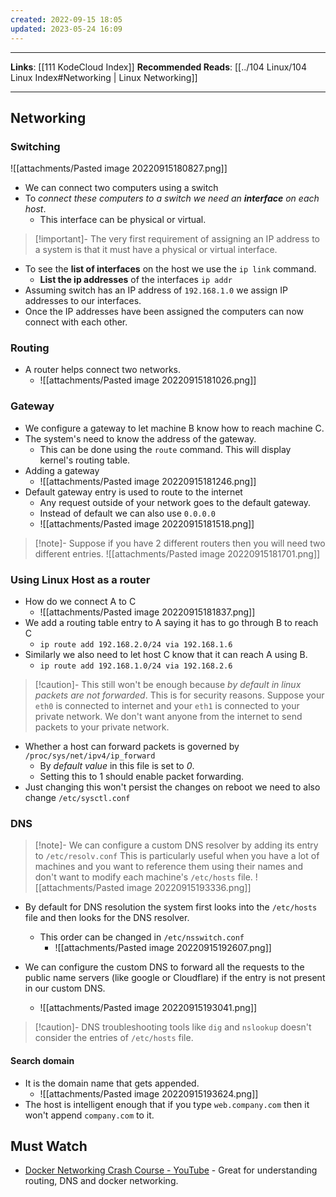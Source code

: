 ```yaml
---
created: 2022-09-15 18:05
updated: 2023-05-24 16:09
---
```

---
**Links**: [[111 KodeCloud Index]]
**Recommended Reads**: [[../104 Linux/104 Linux Index#Networking | Linux Networking]]

---
## Networking
### Switching
![[attachments/Pasted image 20220915180827.png]]
- We can connect two computers using a switch
- To *connect these computers to a switch we need an **interface** on each host*.
	- This interface can be physical or virtual.

> [!important]- The very first requirement of assigning an IP address to a system is that it must have a physical or virtual interface.

- To see the **list of interfaces** on the host we use the `ip link` command.
	- **List the ip addresses** of the interfaces `ip addr`
- Assuming switch has an IP address of `192.168.1.0` we assign IP addresses to our interfaces. 
- Once the IP addresses have been assigned the computers can now connect with each other.

### Routing
- A router helps connect two networks.
	- ![[attachments/Pasted image 20220915181026.png]]

### Gateway
- We configure a gateway to let machine B know how to reach machine C.
- The system's need to know the address of the gateway.
	- This can be done using the `route` command. This will display kernel's routing table.
- Adding a gateway
	- ![[attachments/Pasted image 20220915181246.png]]
- Default gateway entry is used to route to the internet
	- Any request outside of your network goes to the default gateway.
	- Instead of default we can also use `0.0.0.0`
	- ![[attachments/Pasted image 20220915181518.png]]

> [!note]- Suppose if you have 2 different routers then you will need two different entries.
> ![[attachments/Pasted image 20220915181701.png]]

### Using Linux Host as a router
- How do we connect A to C
	- ![[attachments/Pasted image 20220915181837.png]]
- We add a routing table entry to A saying it has to go through B to reach C
	- `ip route add 192.168.2.0/24 via 192.168.1.6`
- Similarly we also need to let host C know that it can reach A using B.
	- `ip route add 192.168.1.0/24 via 192.168.2.6`

> [!caution]- This still won't be enough because *by default in linux packets are not forwarded*.
> This is for security reasons.
> Suppose your `eth0` is connected to internet and your `eth1` is connected to your private network. We don't want anyone from the internet to send packets to your private network.

- Whether a host can forward packets is governed by `/proc/sys/net/ipv4/ip_forward`
	- By *default value* in this file is set to *0*.
	- Setting this to 1 should enable packet forwarding.
- Just changing this won't persist the changes on reboot we need to also change `/etc/sysctl.conf`

### DNS
> [!note]- We can configure a custom DNS resolver by adding its entry to `/etc/resolv.conf`
> This is particularly useful when you have a lot of machines and you want to reference them using their names and don't want to modify each machine's `/etc/hosts` file.
> ![[attachments/Pasted image 20220915193336.png]]

- By default for DNS resolution the system first looks into the `/etc/hosts` file and then looks for the DNS resolver.
	- This order can be changed in `/etc/nsswitch.conf`
		- ![[attachments/Pasted image 20220915192607.png]]

- We can configure the custom DNS to forward all the requests to the public name servers (like google or Cloudflare) if the entry is not present in our custom DNS.
	- ![[attachments/Pasted image 20220915193041.png]]

> [!caution]- DNS troubleshooting tools like `dig` and `nslookup` doesn't consider the entries of `/etc/hosts` file.

#### Search domain 
- It is the domain name that gets appended.
	- ![[attachments/Pasted image 20220915193624.png]]
- The host is intelligent enough that if you type `web.company.com` then it won't append  `company.com` to it.

## Must Watch
- [Docker Networking Crash Course - YouTube](https://www.youtube.com/watch?v=OU6xOM0SE4o) - Great for understanding routing, DNS and docker networking.